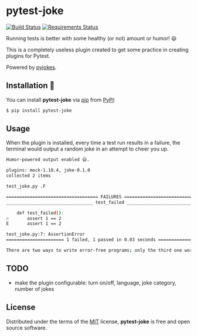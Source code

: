 # pytest-joke

[![Build Status](https://travis-ci.org/alecxe/pytest-joke.svg?branch=master)](https://travis-ci.org/alecxe/pytest-joke)
[![Requirements Status](https://requires.io/github/alecxe/pytest-joke/requirements.svg?branch=master)](https://requires.io/github/alecxe/pytest-joke/requirements/?branch=master)

Running tests is better with some healthy (or not) amount or humor! 😃

This is a completely useless plugin created to get some practice in creating plugins for Pytest.

Powered by [pyjokes][pyjokes].

[pyjokes]: https://pyjok.es/

## Installation 🐍

You can install **pytest-joke** via [pip][pip] from [PyPI][PyPI]:

```bash
$ pip install pytest-joke
```

[pip]: https://pypi.python.org/pypi/pip/
[PyPI]: https://pypi.org/project/pytest-joke/

## Usage

When the plugin is installed, every time a test run results in a failure, the terminal would output a random joke in an attempt to cheer you up.

```bash
Humor-powered output enabled 😃.

plugins: mock-1.10.4, joke-0.1.0
collected 2 items

test_joke.py .F                                                          [100%]

=================================== FAILURES ===================================
_________________________________ test_failed __________________________________

    def test_failed():
>       assert 1 == 2
E       assert 1 == 2

test_joke.py:7: AssertionError
====================== 1 failed, 1 passed in 0.03 seconds ======================

There are two ways to write error-free programs; only the third one works.
```

## TODO

 * make the plugin configurable: turn on/off, language, joke category, number of jokes

## License

Distributed under the terms of the [MIT][mit] license, **pytest-joke** is
free and open source software.

[mit]: http://opensource.org/licenses/MIT
